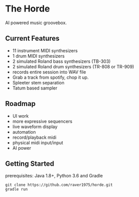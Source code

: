 # The Horde

AI powered music groovebox.

## Current Features

* 11 instrument MIDI synthesizers
* 1 drum MIDI synthesizers
* 2 simulated Roland bass synthesizers (TB-303)
* 2 simulated Roland drum synthesizers (TR-808 or TR-909) 
* records entire session into WAV file
* Grab a track from spotify, chop it up.
* Spleeter stem separation
* Tatum based sampler

## Roadmap

* UI work
* more expressive sequencers
* live waveform display
* automation
* record/playback midi 
* physical midi input/input
* AI power

## Getting Started
prerequisites:
Java 1.8+, Python 3.6 and Gradle

```
git clone https://github.com/raver1975/horde.git
gradle run
```
